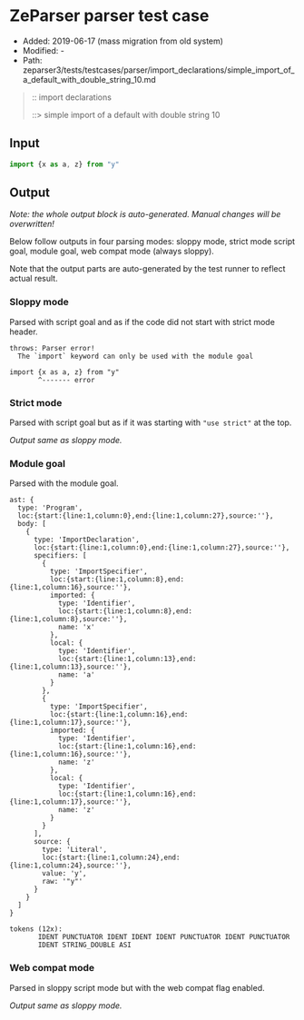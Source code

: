 # ZeParser parser test case

- Added: 2019-06-17 (mass migration from old system)
- Modified: -
- Path: zeparser3/tests/testcases/parser/import_declarations/simple_import_of_a_default_with_double_string_10.md

> :: import declarations
>
> ::> simple import of a default with double string 10

## Input

`````js
import {x as a, z} from "y"
`````

## Output

_Note: the whole output block is auto-generated. Manual changes will be overwritten!_

Below follow outputs in four parsing modes: sloppy mode, strict mode script goal, module goal, web compat mode (always sloppy).

Note that the output parts are auto-generated by the test runner to reflect actual result.

### Sloppy mode

Parsed with script goal and as if the code did not start with strict mode header.

`````
throws: Parser error!
  The `import` keyword can only be used with the module goal

import {x as a, z} from "y"
       ^------- error
`````

### Strict mode

Parsed with script goal but as if it was starting with `"use strict"` at the top.

_Output same as sloppy mode._

### Module goal

Parsed with the module goal.

`````
ast: {
  type: 'Program',
  loc:{start:{line:1,column:0},end:{line:1,column:27},source:''},
  body: [
    {
      type: 'ImportDeclaration',
      loc:{start:{line:1,column:0},end:{line:1,column:27},source:''},
      specifiers: [
        {
          type: 'ImportSpecifier',
          loc:{start:{line:1,column:8},end:{line:1,column:16},source:''},
          imported: {
            type: 'Identifier',
            loc:{start:{line:1,column:8},end:{line:1,column:8},source:''},
            name: 'x'
          },
          local: {
            type: 'Identifier',
            loc:{start:{line:1,column:13},end:{line:1,column:13},source:''},
            name: 'a'
          }
        },
        {
          type: 'ImportSpecifier',
          loc:{start:{line:1,column:16},end:{line:1,column:17},source:''},
          imported: {
            type: 'Identifier',
            loc:{start:{line:1,column:16},end:{line:1,column:16},source:''},
            name: 'z'
          },
          local: {
            type: 'Identifier',
            loc:{start:{line:1,column:16},end:{line:1,column:17},source:''},
            name: 'z'
          }
        }
      ],
      source: {
        type: 'Literal',
        loc:{start:{line:1,column:24},end:{line:1,column:24},source:''},
        value: 'y',
        raw: '"y"'
      }
    }
  ]
}

tokens (12x):
       IDENT PUNCTUATOR IDENT IDENT IDENT PUNCTUATOR IDENT PUNCTUATOR
       IDENT STRING_DOUBLE ASI
`````


### Web compat mode

Parsed in sloppy script mode but with the web compat flag enabled.

_Output same as sloppy mode._

